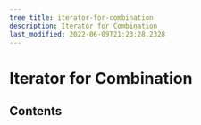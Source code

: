 ```yaml
---
tree_title: iterator-for-combination
description: Iterator for Combination
last_modified: 2022-06-09T21:23:28.2328
---
```


# Iterator for Combination

## Contents
